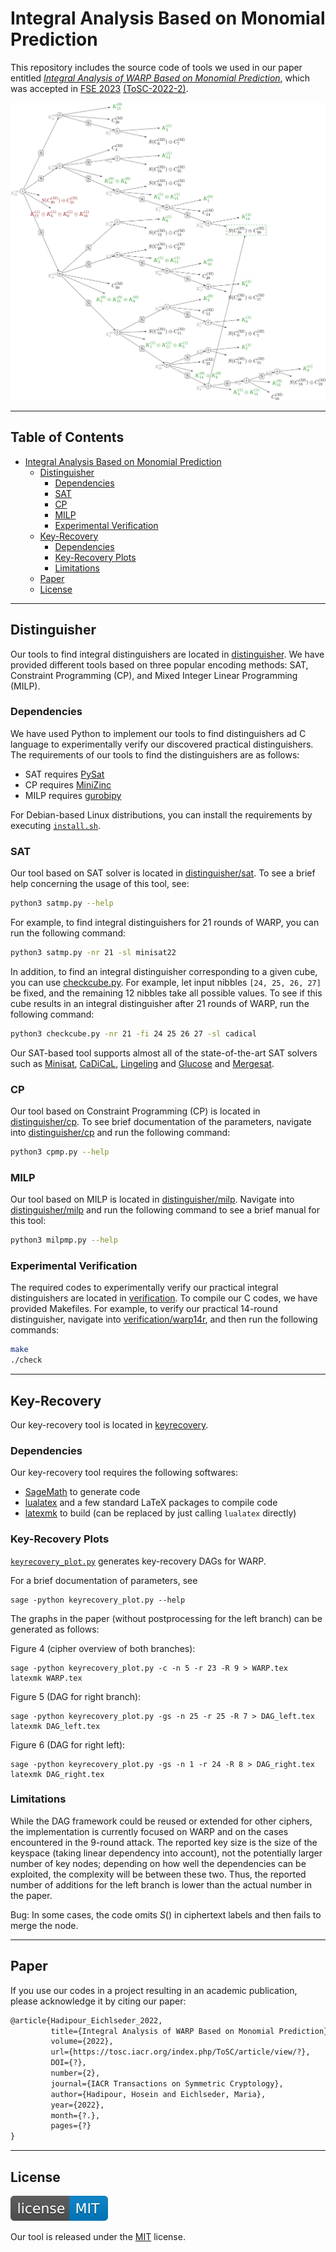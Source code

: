 # Integral Analysis Based on Monomial Prediction

This repository includes the source code of tools we used in our paper entitled [*Integral Analysis of WARP Based on Monomial Prediction*](), which was accepted in [FSE 2023](https://fse.iacr.org/2023/) [(ToSC-2022-2)](https://tosc.iacr.org/index.php/ToSC/issue/archive).

![logo](./miscellaneous/logo.svg)

---

## Table of Contents
- [Integral Analysis Based on Monomial Prediction](#integral-analysis-based-on-monomial-prediction)  
  - [Distinguisher](#distinguisher)
    - [Dependencies](#dependencies)
    - [SAT](#sat)
    - [CP](#cp)
    - [MILP](#milp)
    - [Experimental Verification](#experimental-verification)
  - [Key-Recovery](#key-recovery)
    - [Dependencies](#dependencies-1)
    - [Key-Recovery Plots](#key-recovery-plots)
    - [Limitations](#limitations)
  - [Paper](#paper)
  - [License](#license)

---

## Distinguisher

Our tools to find integral distinguishers are located in [distinguisher](distinguisher). We have provided different tools based on three popular encoding methods: SAT, Constraint Programming (CP), and Mixed Integer Linear Programming (MILP).

### Dependencies

We have used Python to implement our tools to find distinguishers ad C language to experimentally verify our discovered practical distinguishers. The requirements of our tools to find the distinguishers are as follows:

- SAT requires [PySat](https://github.com/pysathq/pysat)
- CP requires [MiniZinc](https://www.minizinc.org/)
- MILP requires [gurobipy](https://pypi.org/project/gurobipy/)

For Debian-based Linux distributions, you can install the requirements by executing [`install.sh`](install.sh).

### SAT

Our tool based on SAT solver is located in [distinguisher/sat](distinguisher/sat). To see a brief help concerning the usage of this tool, see:

```sh
python3 satmp.py --help
```

For example, to find integral distinguishers for 21 rounds of WARP, you can run the following command:

```sh
python3 satmp.py -nr 21 -sl minisat22
```

In addition, to find an integral distinguisher corresponding to a given cube, you can use [checkcube.py](distinguisher/sat/checkcube.py). For example, let input nibbles `[24, 25, 26, 27]` be fixed, and the remaining 12 nibbles take all possible values. To see if this cube results in an integral distinguisher after 21 rounds of WARP, run the following command:

```sh
python3 checkcube.py -nr 21 -fi 24 25 26 27 -sl cadical
```

Our SAT-based tool supports almost all of the state-of-the-art SAT solvers such as [Minisat](https://github.com/niklasso/minisat), [CaDiCaL](https://github.com/arminbiere/cadical), [Lingeling](http://fmv.jku.at/lingeling/) and [Glucose](https://www.labri.fr/perso/lsimon/glucose/) and [Mergesat](https://github.com/conp-solutions/mergesat).

### CP

Our tool based on Constraint Programming (CP) is located in [distinguisher/cp](distinguisher/cp). To see brief documentation of the parameters, navigate into [distinguisher/cp](distinguisher/cp) and run the following command:

```sh
python3 cpmp.py --help
```

### MILP

Our tool based on MILP is located in [distinguisher/milp](distinguisher/milp). Navigate into [distinguisher/milp](distinguisher/milp) and run the following command to see a brief manual for this tool:

```sh
python3 milpmp.py --help
```

### Experimental Verification

The required codes to experimentally verify our practical integral distinguishers are located in [verification](verification). To compile our C codes, we have provided Makefiles. For example, to verify our practical 14-round distinguisher, navigate into [verification/warp14r](verification/warp14r), and then run the following commands:

```sh
make
./check
```

---

## Key-Recovery

Our key-recovery tool is located in [keyrecovery](keyrecovery).

### Dependencies

Our key-recovery tool requires the following softwares:

  - [SageMath](https://www.sagemath.org/) to generate code
  - [lualatex](https://www.luatex.org/) and a few standard LaTeX packages to compile code
  - [latexmk](https://www.latex-project.org/) to build (can be replaced by just calling `lualatex` directly)

### Key-Recovery Plots

 [`keyrecovery_plot.py`](keyrecovery/keyrecovery_plot.py) generates key-recovery DAGs for WARP.

For a brief documentation of parameters, see 

```
sage -python keyrecovery_plot.py --help
```

The graphs in the paper (without postprocessing for the left branch) can be generated as follows:

Figure 4 (cipher overview of both branches):

```
sage -python keyrecovery_plot.py -c -n 5 -r 23 -R 9 > WARP.tex
latexmk WARP.tex
```

Figure 5 (DAG for right branch):

```
sage -python keyrecovery_plot.py -gs -n 25 -r 25 -R 7 > DAG_left.tex
latexmk DAG_left.tex
```

Figure 6 (DAG for right left):

```
sage -python keyrecovery_plot.py -gs -n 1 -r 24 -R 8 > DAG_right.tex
latexmk DAG_right.tex
```

### Limitations

While the DAG framework could be reused or extended for other ciphers, the implementation is currently focused on WARP and on the cases encountered in the 9-round attack.
The reported key size is the size of the keyspace (taking linear dependency into account), not the potentially larger number of key nodes; depending on how well the dependencies can be exploited, the complexity will be between these two.
Thus, the reported number of additions for the left branch is lower than the actual number in the paper.

Bug: In some cases, the code omits $S()$ in ciphertext labels and then fails to merge the node.

---

## Paper

If you use our codes in a project resulting in an academic publication, please acknowledge it by citing our paper:

```txt
@article{Hadipour_Eichlseder_2022,
         title={Integral Analysis of WARP Based on Monomial Prediction}, 
         volume={2022}, 
         url={https://tosc.iacr.org/index.php/ToSC/article/view/?}, 
         DOI={?}, 
         number={2}, 
         journal={IACR Transactions on Symmetric Cryptology}, 
         author={Hadipour, Hosein and Eichlseder, Maria}, 
         year={2022}, 
         month={?.}, 
         pages={?}
}
```

---

## License
[![license](./miscellaneous/license-MIT-informational.svg)](https://en.wikipedia.org/wiki/MIT_License)

Our tool is released under the [MIT](./LICENSE.txt) license.
